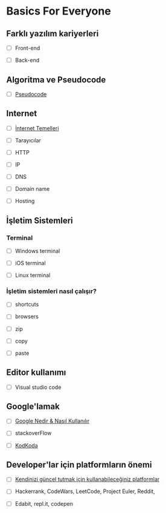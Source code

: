# Basics For Everyone



## Farklı yazılım kariyerleri 

- [ ] Front-end

- [ ] Back-end

## Algoritma ve Pseudocode

- [ ] [Pseudocode](pseudocode/)

## Internet

- [ ] [İnternet Temelleri](internet/)

- [ ] Tarayıcılar

- [ ] HTTP

- [ ] IP

- [ ] DNS

- [ ] Domain name

- [ ] Hosting

## İşletim Sistemleri

  ### Terminal

- [ ] Windows terminal

- [ ] iOS terminal

- [ ] Linux terminal

### İşletim sistemleri nasıl çalışır?

- [ ] shortcuts
- [ ] browsers
- [ ] zip
- [ ] copy
- [ ] paste 



## Editor kullanımı

- [ ] Visual studio code

## Google'lamak

- [ ] [Google Nedir & Nasıl Kullanılır](google/)

- [ ] stackoverFlow
- [ ] [KodKoda](kodkoda/)

## Developer'lar için platformların önemi

- [ ] [Kendinizi güncel tutmak için kullanabileceğiniz platformlar](platformların-önemi/)
- [ ] Hackerrank, CodeWars, LeetCode, Project Euler, Reddit, 
- [ ] Edabit, repl.it, codepen

